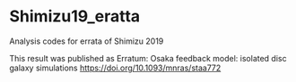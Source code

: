 # Shimizu19_eratta
Analysis codes for errata of Shimizu 2019

This result was published as Erratum: Osaka feedback model: isolated disc galaxy simulations
https://doi.org/10.1093/mnras/staa772
